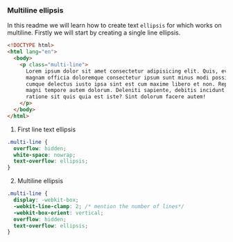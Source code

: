 ### Multiline ellipsis

In this readme we will learn how to create text `ellipsis` for which works on multiline. Firstly we will start by creating a single line ellipsis.

```html
<!DOCTYPE html>
<html lang="en">
  <body>
    <p class="multi-line">
      Lorem ipsum dolor sit amet consectetur adipisicing elit. Quis, eveniet
      magnam officia doloremque consectetur ipsum sunt minus modi possimus
      cumque delectus iusto ipsa sint est cum maxime libero et non. Repellat
      magni tempore autem dolorum. Deleniti sapiente, debitis incidunt iusto
      ratione sit quis quia est iste? Sint dolorum facere autem!
    </p>
  </body>
</html>
```

1. First line text ellipsis

```css
.multi-line {
  overflow: hidden;
  white-space: nowrap;
  text-overflow: ellipsis;
}
```

2. Multiline ellipsis

```css
.multi-line {
  display: -webkit-box;
  -webkit-line-clamp: 2; /* mention the number of lines*/
  -webkit-box-orient: vertical;
  overflow: hidden;
  text-overflow: ellipsis;
}
```
